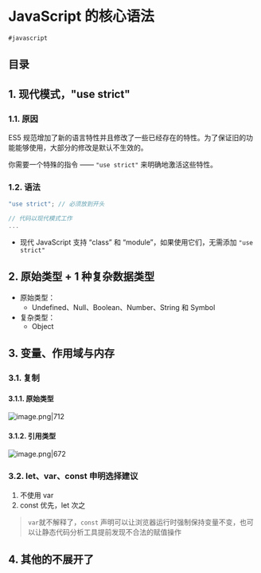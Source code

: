 
# JavaScript 的核心语法

`#javascript` 


## 目录
<!-- toc -->
 ## 1. 现代模式，"use strict" 

### 1.1. 原因

ES5 规范增加了新的语言特性并且修改了一些已经存在的特性。为了保证旧的功能能够使用，大部分的修改是默认不生效的。

你需要一个特殊的指令 —— `"use strict"` 来明确地激活这些特性。

### 1.2. 语法

```javascript
"use strict"; // 必须放到开头

// 代码以现代模式工作
...
```

- 现代 JavaScript 支持 “class” 和 “module”，如果使用它们，无需添加 `"use strict"`

## 2. 原始类型 + 1 种复杂数据类型			

- 原始类型：
	- Undefined、Null、Boolean、Number、String 和 Symbol  
- 复杂类型：
	- Object

## 3. 变量、作用域与内存

### 3.1. 复制

#### 3.1.1. 原始类型

![image.png|712](https://832-1310531898.cos.ap-beijing.myqcloud.com/yuque/e3768b3af18a23c8cdeccb85e280c323.png)

#### 3.1.2. 引用类型

![image.png|672](https://832-1310531898.cos.ap-beijing.myqcloud.com/yuque/bb555ee9faabf851d1d0d40946117804.png)

### 3.2. let、var、const 申明选择建议

1. 不使用 var
2. const 优先，let 次之

> `var`就不解释了，`const` 声明可以让浏览器运行时强制保持变量不变，也可以让静态代码分析工具提前发现不合法的赋值操作

## 4. 其他的不展开了